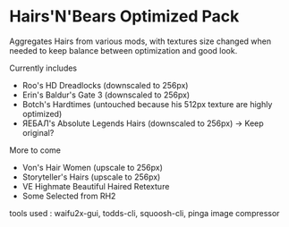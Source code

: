 # Hairs'N'Bears Optimized Pack

Aggregates Hairs from various mods, with textures size changed when needed to keep balance between optimization and good look.

Currently includes 

- Roo's HD Dreadlocks (downscaled to 256px)
- Erin's Baldur's Gate 3 (downscaled to 256px)
- Botch's Hardtimes (untouched because his 512px texture are highly optimized)
- ЯEБAЛ's Absolute Legends Hairs (downscaled to 256px) -> Keep original?

More to come

- Von's Hair Women (upscale to 256px)
- Storyteller's Hairs (upscale to 256px)
- VE Highmate Beautiful Haired Retexture
- Some Selected from RH2 

tools used : waifu2x-gui, todds-cli, squoosh-cli, pinga image compressor
